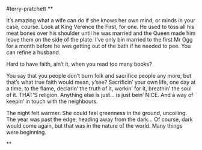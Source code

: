 #terry-pratchett
**

It’s amazing what a wife can do if she knows her own mind, or minds in your case, course. Look at King Verence the First, for one. He used to toss all his meat bones over his shoulder until he was married and the Queen made him leave them on the side of the plate. I’ve only bin married to the first Mr Ogg for a month before he was getting out of the bath if he needed to pee. You can refine a husband.

  

Hard to have faith, ain’t it, when you read too many books?

  

You say that you people don’t burn folk and sacrifice people any more, but that’s what true faith would mean, y’see? Sacrificin’ your own life, one day at a time, to the flame, declarin’ the truth of it, workin’ for it, breathin’ the soul of it. THAT’S religion. Anything else is just… is just bein’ NICE. And a way of keepin’ in touch with the neighbours. 

  

The night felt warmer. She could feel greenness in the ground, uncoiling. The year was past the edge, heading away from the dark… Of course, dark would come again, but that was in the nature of the world. Many things were beginning.

**